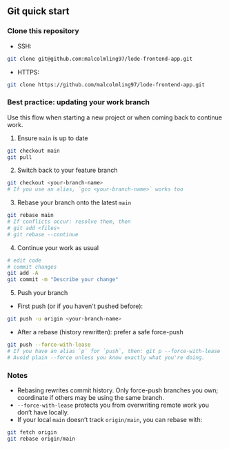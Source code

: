 ## Git quick start

### Clone this repository
- SSH:

```bash
git clone git@github.com:malcolmling97/lode-frontend-app.git
  ```
- HTTPS:
```bash
git clone https://github.com/malcolmling97/lode-frontend-app.git
  ```

### Best practice: updating your work branch
Use this flow when starting a new project or when coming back to continue work.

1) Ensure `main` is up to date
```bash
git checkout main
git pull
```

2) Switch back to your feature branch
```bash
git checkout <your-branch-name>
# If you use an alias, `gco <your-branch-name>` works too
```

3) Rebase your branch onto the latest `main`
```bash
git rebase main
# If conflicts occur: resolve them, then
# git add <files>
# git rebase --continue
```

4) Continue your work as usual
```bash
# edit code
# commit changes
git add -A
git commit -m "Describe your change"
```

5) Push your branch
- First push (or if you haven't pushed before):
```bash
git push -u origin <your-branch-name>
```
- After a rebase (history rewritten): prefer a safe force-push
```bash
git push --force-with-lease
# If you have an alias `p` for `push`, then: git p --force-with-lease
# Avoid plain --force unless you know exactly what you're doing.
```

### Notes
- Rebasing rewrites commit history. Only force-push branches you own; coordinate if others may be using the same branch.
- `--force-with-lease` protects you from overwriting remote work you don’t have locally.
- If your local `main` doesn’t track `origin/main`, you can rebase with:
```bash
git fetch origin
git rebase origin/main
```